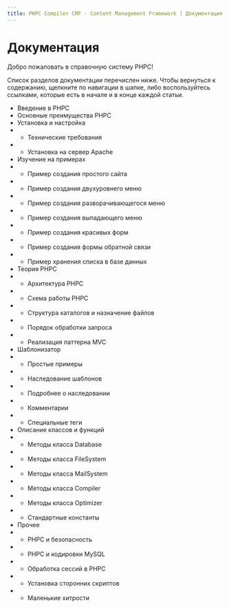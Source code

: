 ```yaml
---
title: PHPC Compiler CMF - Content Management Framework | Документация
---
```


# Документация

Добро пожаловать в справочную систему PHPC!

Список разделов документации перечислен ниже. Чтобы вернуться к содержанию, щелкните по навигации в шапке, либо воспользуйтесь ссылками, которые есть в начале и в конце каждой статьи.

* Введение в PHPC
* Основные преимущества PHPC
* Установка и настройка
* * Технические требования
* * Установка на сервер Apache
* Изучение на примерах
* * Пример создания простого сайта
* * Пример создания двухуровнего меню
* * Пример создания разворачивающегося меню
* * Пример создания выпадающего меню
* * Пример создания красивых форм
* * Пример создания формы обратной связи
* * Пример хранения списка в базе данных
* Теория PHPC
* * Архитектура PHPC
* * Схема работы PHPC
* * Структура каталогов и назначение файлов
* * Порядок обработки запроса
* * Реализация паттерна MVC
* Шаблонизатор
* * Простые примеры
* * Наследование шаблонов
* * Подробнее о наследовании
* * Комментарии
* * Специальные теги
* Описание классов и функций
* * Методы класса Database
* * Методы класса FileSystem
* * Методы класса MailSystem
* * Методы класса Compiler
* * Методы класса Optimizer
* * Стандартные константы
* Прочее
* * PHPC и безопасность
* * PHPC и кодировки MySQL
* * Обработка сессий в PHPC
* * Установка сторонних скриптов
* * Маленькие хитрости
